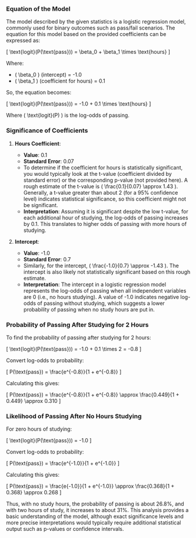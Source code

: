 ### Equation of the Model
The model described by the given statistics is a logistic regression model, commonly used for binary outcomes such as pass/fail scenarios. The equation for this model based on the provided coefficients can be expressed as:

\[ \text{logit}(P(\text{pass})) = \beta_0 + \beta_1 \times \text{hours} \]

Where:
- \( \beta_0 \) (intercept) = -1.0
- \( \beta_1 \) (coefficient for hours) = 0.1

So, the equation becomes:

\[ \text{logit}(P(\text{pass})) = -1.0 + 0.1 \times \text{hours} \]

Where \( \text{logit}(P) \) is the log-odds of passing.

### Significance of Coefficients
1. **Hours Coefficient**:
   - **Value**: 0.1
   - **Standard Error**: 0.07
   - To determine if the coefficient for hours is statistically significant, you would typically look at the t-value (coefficient divided by standard error) or the corresponding p-value (not provided here). A rough estimate of the t-value is \( \frac{0.1}{0.07} \approx 1.43 \). Generally, a t-value greater than about 2 (for a 95% confidence level) indicates statistical significance, so this coefficient might not be significant.
   - **Interpretation**: Assuming it is significant despite the low t-value, for each additional hour of studying, the log-odds of passing increases by 0.1. This translates to higher odds of passing with more hours of studying.

2. **Intercept**:
   - **Value**: -1.0
   - **Standard Error**: 0.7
   - Similarly, for the intercept, \( \frac{-1.0}{0.7} \approx -1.43 \). The intercept is also likely not statistically significant based on this rough estimate.
   - **Interpretation**: The intercept in a logistic regression model represents the log-odds of passing when all independent variables are 0 (i.e., no hours studying). A value of -1.0 indicates negative log-odds of passing without studying, which suggests a lower probability of passing when no study hours are put in.

### Probability of Passing After Studying for 2 Hours
To find the probability of passing after studying for 2 hours:

\[ \text{logit}(P(\text{pass})) = -1.0 + 0.1 \times 2 = -0.8 \]

Convert log-odds to probability:

\[ P(\text{pass}) = \frac{e^{-0.8}}{1 + e^{-0.8}} \]

Calculating this gives:

\[ P(\text{pass}) = \frac{e^{-0.8}}{1 + e^{-0.8}} \approx \frac{0.449}{1 + 0.449} \approx 0.310 \]

### Likelihood of Passing After No Hours Studying
For zero hours of studying:

\[ \text{logit}(P(\text{pass})) = -1.0 \]

Convert log-odds to probability:

\[ P(\text{pass}) = \frac{e^{-1.0}}{1 + e^{-1.0}} \]

Calculating this gives:

\[ P(\text{pass}) = \frac{e{-1.0}}{1 + e^{-1.0}} \approx \frac{0.368}{1 + 0.368} \approx 0.268 \]

Thus, with no study hours, the probability of passing is about 26.8%, and with two hours of study, it increases to about 31%. This analysis provides a basic understanding of the model, although exact significance levels and more precise interpretations would typically require additional statistical output such as p-values or confidence intervals.

